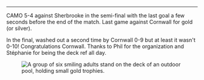 ---
CAMO 5-4 against Sherbrooke in the semi-final with the last goal a few seconds before the end of the match. Last game against Cornwall for gold (or silver).

In the final, washed out a second time by Cornwall 0-9 but at least it wasn't 0-10! Congratulations Cornwall. Thanks to Phil for the organization and Stéphanie for being the deck ref all day.

<figure>
  <picture>
    <source type="image/webp" srcset="https://raw.githubusercontent.com/rngadam/assets/refs/heads/main/processed_media/images/swim-team-trophy-winners-poolside-1920w.webp 1920w, https://raw.githubusercontent.com/rngadam/assets/refs/heads/main/processed_media/images/swim-team-trophy-winners-poolside-1280w.webp 1280w, https://raw.githubusercontent.com/rngadam/assets/refs/heads/main/processed_media/images/swim-team-trophy-winners-poolside-640w.webp 640w">
    <source type="image/jpeg" srcset="https://raw.githubusercontent.com/rngadam/assets/refs/heads/main/processed_media/images/swim-team-trophy-winners-poolside-1920w.jpg 1920w, https://raw.githubusercontent.com/rngadam/assets/refs/heads/main/processed_media/images/swim-team-trophy-winners-poolside-1280w.jpg 1280w, https://raw.githubusercontent.com/rngadam/assets/refs/heads/main/processed_media/images/swim-team-trophy-winners-poolside-640w.jpg 640w">
    <img src="https://raw.githubusercontent.com/rngadam/assets/refs/heads/main/processed_media/images/swim-team-trophy-winners-poolside-640w.jpg" alt="A group of six smiling adults stand on the deck of an outdoor pool, holding small gold trophies." style="max-width:100%; height:auto;">
  </picture>
</figure>
